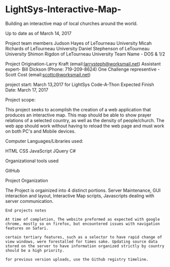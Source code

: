 # LightSys-Interactive-Map-
Building an interactive map of local churches around the world.

 Up to date as of March 14, 2017

Project team members
  Judson Hayes of LeTourneau University
  Micah Richards of LeTourneau University
  Daniel Stephenson of LeTourneau University
  Shimon Rigdon of LeTourneau University
Team Name - DOS & 1/2

 Project Origination-Larry Kraft (email:larrysteph@worksmail.net)
 Assistant expert- Bill Dickson (Phone: 719-209-8624)
 One Challenge representive - Scott Cost (email:scottc@worksmail.net)

 project start: March 13,2017 for LightSys Code-A-Thon
 Expected Finish Date: March 17, 2017


Project scope:

  This project seeks to acomplish the creation of a web application that produces an interactive map. This map should be able to show prayer relations of a selected country, as well as the density of people/church. The web app should work without having to reload the web page and must work on both PC's and Mobile devices. 
  
  
  
  Computer Languages/Libraries used:
  
  HTML
  CSS
  JavaScript
  JQuery
  C#
  
  
  
  Organizational tools used
  
  GitHub
  
  
  
  Project Organization
  
  The Project is orgainized into 4 distinct portions.
    Server Maintenance, 
    GUI interaction and layout,
    Interactive Map scripts,
    Javascripts dealing with server communication.
    
    
    End projects notes
    
    At time of completion, The website preformed as expected with google chrome, mostly so on firefox, but encountered issues with navigation features on Safari. 
    
    certain tertiary features, such as a selector to have rapid change of view windows, were forestalled for times sake. Updating source data stored on the server to have information organized strictly by country should be a high priority. 
    
    for previous version uploads, use the Github registry timeline. 
    
  
 
  
  
  
  
